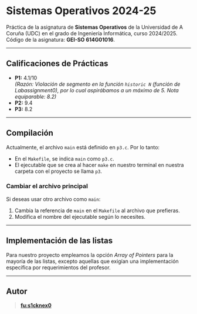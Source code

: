# Sistemas Operativos 2024-25

Práctica de la asignatura de **Sistemas Operativos** de la Universidad de A Coruña (UDC) en el grado de Ingeniería Informática, curso 2024/2025.  
Código de la asignatura: **GEI-SO 614G01016**.

---

## Calificaciones de Prácticas
- **P1:** 4.1/10  
  *(Razón: Violación de segmento en la función `historic N` (función de Labassignment0), por lo cual aspirábamos a un máximo de 5. Nota equiparable: 8.2)*
- **P2:** 9.4  
- **P3:** 8.2  

---

## Compilación

Actualmente, el archivo `main` está definido en `p3.c`. Por lo tanto:
- En el `Makefile`, se indica `main` como `p3.c`.
- El ejecutable que se crea al hacer `make` en nuestro terminal en nuestra carpeta con el proyecto se llama `p3`.

### Cambiar el archivo principal
Si deseas usar otro archivo como `main`:
1. Cambia la referencia de `main` en el `Makefile` al archivo que prefieras.
2. Modifica el nombre del ejecutable según lo necesites.

---

## Implementación de las listas
Para nuestro proyecto empleamos la opción *Array of Pointers* para la mayoría de las listas, excepto aquellas que exigían una implementación específica por requerimientos del profesor.

---

## Autor

> **[fu:s1cknex0](https://www.dc.fi.udc.es/~so-grado/)**

